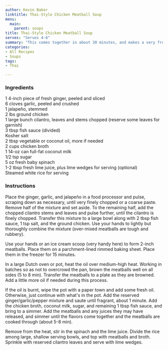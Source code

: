```yaml
---
author: Kevin Baker
linktitle: Thai-Style Chicken Meatball Soup
menu:
  main:
    parent: soups
title: Thai-Style Chicken Meatball Soup
serves: "Serves 4-6"
summary: "This comes together in about 30 minutes, and makes a very fresh and satisfying weeknight dinner."
categories:
- All Recipes
- Soups
tags:
- Thai

---
```

### Ingredients

<div class="ingredient-list">

1 4-inch piece of fresh ginger, peeled and sliced  
6 cloves garlic, peeled and crushed  
1 jalapeño, stemmed  
2 lbs ground chicken  
1 large bunch cilantro, leaves and stems chopped (reserve some leaves for garnish)  
3 tbsp fish sauce (divided)  
Kosher salt  
2 tbsp vegetable or coconut oil, more if needed  
2 cups chicken broth  
1 14-oz can full-fat coconut milk  
1/2 tsp sugar  
5 oz fresh baby spinach  
1-2 tbsp fresh lime juice, plus lime wedges for serving (optional)  
Steamed white rice for serving  

</div>

### Instructions

Place the ginger, garlic, and jalapeño in a food processor and pulse, scraping down as necessary, until very finely chopped or a coarse paste. Remove half of the mixture and set aside.  To the remaining half, add the chopped cilantro stems and leaves and pulse further, until the cilantro is finely chopped. Transfer this mixture to a large bowl along with 2 tbsp fish sauce, 1 tsp salt, and the ground chicken.  Use your hands to lightly but thoroughly combine the mixture (over-mixed meatballs are tough and rubbery). 

Use your hands or an ice cream scoop (very handy here) to form 2-inch meatballs. Place them on a parchment-lined rimmed baking sheet. Place them in the freezer for 15 minutes. 

In a large Dutch oven or pot, heat the oil over medium-high heat. Working in batches so as not to overcrowd the pan, brown the meatballs well on all sides (5 to 8 min). Transfer the meatballs to a plate as they are browned.  Add a little more oil if needed during this process. 

If the oil is burnt, wipe the pot with a paper town and add some fresh oil.  Otherwise, just continue with what's in the pot.  Add the reserved ginger/garlic/pepper mixture and saute until fragrant, about 1 minute. Add the chicken broth, coconut milk, sugar, and remaining 1 tbsp fish sauce, and bring to a simmer.  Add the meatballs and any juices they may have released, and simmer until the flavors come together and the meatballs are cooked through (about 5-8 min). 

Remove from the heat, stir in the spinach and the lime juice.  Divide the rice among large, shallow serving bowls, and top with meatballs and broth. Sprinkle with reserved cilantro leaves and serve with lime wedges. 